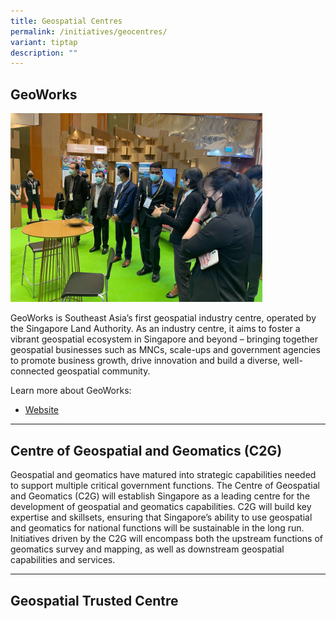 ```yaml
---
title: Geospatial Centres
permalink: /initiatives/geocentres/
variant: tiptap
description: ""
---
```

<h2>GeoWorks</h2>
<div class="isomer-image-wrapper">
<img style="width: 80%;" height="auto" width="100%" alt="" src="/images/GeoWorks.jpeg">
</div>
<p>GeoWorks is Southeast Asia’s first geospatial industry centre, operated
by the Singapore Land Authority. As an industry centre, it aims to foster
a vibrant geospatial ecosystem in Singapore and beyond – bringing together
geospatial businesses such as MNCs, scale-ups and government agencies to
promote business growth, drive innovation and build a diverse, well-connected
geospatial community.</p>
<p>Learn more about GeoWorks:</p>
<ul data-tight="true" class="tight">
<li>
<p><a href="https://www.sla.gov.sg/geoworks/" rel="noopener noreferrer nofollow" target="_blank">Website</a>
</p>
</li>
</ul>
<hr>
<h2>Centre of Geospatial and Geomatics (C2G)</h2>
<p>Geospatial and geomatics have matured into strategic capabilities needed
to support multiple critical government functions. The Centre of Geospatial
and Geomatics (C2G) will establish Singapore as a leading centre for the
development of geospatial and geomatics capabilities. C2G will build key
expertise and skillsets, ensuring that Singapore’s ability to use geospatial
and geomatics for national functions will be sustainable in the long run.
Initiatives driven by the C2G will encompass both the upstream functions
of geomatics survey and mapping, as well as downstream geospatial capabilities
and services.</p>
<hr>
<h2>Geospatial Trusted Centre</h2>
<p></p>
<p></p>